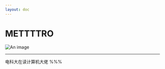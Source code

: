 ```yaml
---
layout: doc
---
```

# METTTTRO
![An image](http://q1.qlogo.cn/g?b=qq&nk=2823556240&s=160)
_________________
电科大在读计算机大佬 %%%
